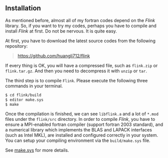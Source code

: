 ## Installation

As mentioned before, almost all of my fortran codes depend on the *Flink* library. So, if you want to try my codes, perhaps you have to compile and install *Flink* at first. Do not be nervous. It is quite easy.

At first, you have to download the latest source codes from the following repository:

> https://github.com/huangli712/flink

If every thing is OK, you will have a compressed file, such as `flink.zip` or `flink.tar.gz`. And then you need to decompress it with `unzip` or `tar`.

The third step is to compile `Flink`. Please execute the following three commands in your terminal.

```sh
$ cd flink/build
$ editor make.sys
$ make
```

Once the compilation is finished, we can see `libflink.a` and a lot of `*.mod` files under the `flink/src` directory. In order to compile *Flink*, you have to ensure a MPI-enabled fortran compiler (support fortran 2003 standard), and a numerical library which implements the BLAS and LAPACK interfaces (such as Intel MKL), are installed and configured correctly in your system. You can setup your compiling environment via the `build/make.sys` file.

See [make.sys](guide/make.md) for more details.
